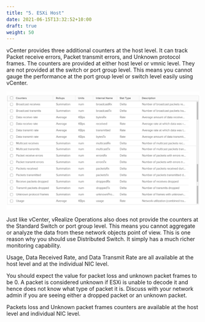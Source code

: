 ```yaml
---
title: "5. ESXi Host"
date: 2021-06-15T13:32:52+10:00
draft: true
weight: 50
---
```


vCenter provides three additional counters at the host level. It can track Packet receive errors, Packet transmit errors, and Unknown protocol frames. The counters are provided at either host level or vmnic level. They are not provided at the switch or port group level. This means you cannot gauge the performance at the port group level or switch level easily using vCenter.

![](2.5.5-fig-1.png)

Just like vCenter, vRealize Operations also does not provide the counters at the Standard Switch or port group level. This means you cannot aggregate or analyze the data from these network objects point of view. This is one reason why you should use Distributed Switch. It simply has a much richer monitoring capability.

Usage, Data Received Rate, and Data Transmit Rate are all available at the host level and at the individual NIC level.

You should expect the value for packet loss and unknown packet frames to be 0. A packet is considered unknown if ESXi is unable to decode it and hence does not know what type of packet it is. Discuss with your network admin if you are seeing either a dropped packet or an unknown packet.

Packets loss and Unknown packet frames counters are available at the host level and individual NIC level.